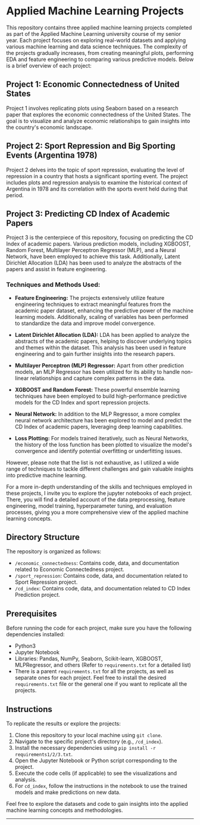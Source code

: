 # Applied Machine Learning Projects

This repository contains three applied machine learning projects completed as part of the Applied Machine Learning university course of my senior year. Each project focuses on exploring real-world datasets and applying various machine learning and data science techniques. The complexity of the projects gradually increases, from creating meaningful plots, performing EDA and feature engineering to comparing various predictive models. Below is a brief overview of each project:

## Project 1: Economic Connectedness of United States

Project 1 involves replicating plots using Seaborn based on a research paper that explores the economic connectedness of the United States. The goal is to visualize and analyze economic relationships to gain insights into the country's economic landscape.

## Project 2: Sport Repression and Big Sporting Events (Argentina 1978)

Project 2 delves into the topic of sport repression, evaluating the level of repression in a country that hosts a significant sporting event. The project includes plots and regression analysis to examine the historical context of Argentina in 1978 and its correlation with the sports event held during that period.

## Project 3: Predicting CD Index of Academic Papers

Project 3 is the centerpiece of this repository, focusing on predicting the CD Index of academic papers. Various prediction models, including XGBOOST, Random Forest, Multilayer Perceptron Regressor (MLP), and a Neural Network, have been employed to achieve this task. Additionally, Latent Dirichlet Allocation (LDA) has been used to analyze the abstracts of the papers and assist in feature engineering.

### Techniques and Methods Used:

- **Feature Engineering:** The projects extensively utilize feature engineering techniques to extract meaningful features from the academic paper dataset, enhancing the predictive power of the machine learning models. Additionally, scaling of variables has been performed to standardize the data and improve model convergence.

- **Latent Dirichlet Allocation (LDA):** LDA has been applied to analyze the abstracts of the academic papers, helping to discover underlying topics and themes within the dataset. This analysis has been used in feature engineering and to gain further insights into the research papers.

- **Multilayer Perceptron (MLP) Regressor:** Apart from other prediction models, an MLP Regressor has been utilized for its ability to handle non-linear relationships and capture complex patterns in the data.

- **XGBOOST and Random Forest:** These powerful ensemble learning techniques have been employed to build high-performance predictive models for the CD Index and sport repression projects.

- **Neural Network:** In addition to the MLP Regressor, a more complex neural network architecture has been explored to model and predict the CD Index of academic papers, leveraging deep learning capabilities.

- **Loss Plotting:** For models trained iteratively, such as Neural Networks, the history of the loss function has been plotted to visualize the model's convergence and identify potential overfitting or underfitting issues.

However, please note that the list is not exhaustive, as I utilized a wide range of techniques to tackle different challenges and gain valuable insights into predictive machine learning.

For a more in-depth understanding of the skills and techniques employed in these projects, I invite you to explore the jupyter notebooks of each project. There, you will find a detailed account of the data preprocessing, feature engineering, model training, hyperparameter tuning, and evaluation processes, giving you a more comprehensive view of the applied machine learning concepts.

## Directory Structure

The repository is organized as follows:

- `/economic_connectedness`: Contains code, data, and documentation related to Economic Connectedness project.
- `/sport_repression`: Contains code, data, and documentation related to Sport Repression project.
- `/cd_index`: Contains code, data, and documentation related to CD Index Prediction project.

## Prerequisites

Before running the code for each project, make sure you have the following dependencies installed:

- Python3
- Jupyter Notebook
- Libraries: Pandas, NumPy, Seaborn, Scikit-learn, XGBOOST, MLPRegressor, and others (Refer to `requirements.txt` for a detailed list)
- There is a parent `requirements.txt` for all the projects, as well as separate ones for each project. Feel free to install the desired `requirements.txt` file or the general one if you want to replicate all the projects.

## Instructions

To replicate the results or explore the projects:

1. Clone this repository to your local machine using `git clone`.
2. Navigate to the specific project's directory (e.g., `/cd_index`).
3. Install the necessary dependencies using `pip install -r requirements1/2/3.txt`.
4. Open the Jupyter Notebook or Python script corresponding to the project.
5. Execute the code cells (if applicable) to see the visualizations and analysis.
6. For `cd_index`, follow the instructions in the notebook to use the trained models and make predictions on new data.

Feel free to explore the datasets and code to gain insights into the applied machine learning concepts and methodologies.

---
